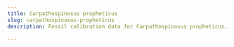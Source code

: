 ```yaml
---
title: Carpathospinosus propheticus
slug: carpathospinosus-propheticus
description: Fossil calibration data for Carpathospinosus propheticus, an extinct species of fish. Includes taxonomy authority and locality references, and cross-references to living taxa.

---
```

